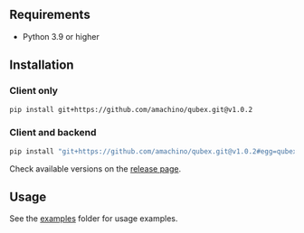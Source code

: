 ## Requirements

- Python 3.9 or higher


## Installation

### Client only

```bash
pip install git+https://github.com/amachino/qubex.git@v1.0.2
```

### Client and backend

```bash
pip install "git+https://github.com/amachino/qubex.git@v1.0.2#egg=qubex[backend]"
```

Check available versions on the [release page](https://github.com/amachino/qubex/releases).

## Usage

See the [examples](https://github.com/amachino/qubex/tree/main/docs/examples) folder for usage examples.